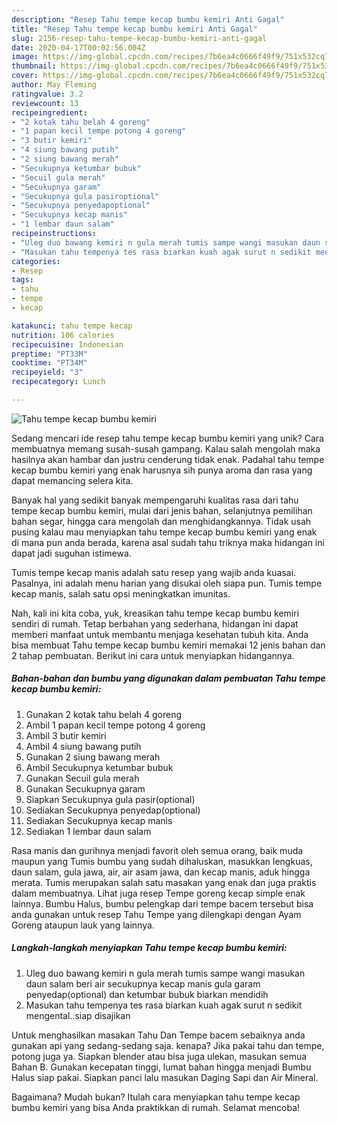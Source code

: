 ```yaml
---
description: "Resep Tahu tempe kecap bumbu kemiri Anti Gagal"
title: "Resep Tahu tempe kecap bumbu kemiri Anti Gagal"
slug: 2156-resep-tahu-tempe-kecap-bumbu-kemiri-anti-gagal
date: 2020-04-17T00:02:56.004Z
image: https://img-global.cpcdn.com/recipes/7b6ea4c0666f49f9/751x532cq70/tahu-tempe-kecap-bumbu-kemiri-foto-resep-utama.jpg
thumbnail: https://img-global.cpcdn.com/recipes/7b6ea4c0666f49f9/751x532cq70/tahu-tempe-kecap-bumbu-kemiri-foto-resep-utama.jpg
cover: https://img-global.cpcdn.com/recipes/7b6ea4c0666f49f9/751x532cq70/tahu-tempe-kecap-bumbu-kemiri-foto-resep-utama.jpg
author: May Fleming
ratingvalue: 3.2
reviewcount: 13
recipeingredient:
- "2 kotak tahu belah 4 goreng"
- "1 papan kecil tempe potong 4 goreng"
- "3 butir kemiri"
- "4 siung bawang putih"
- "2 siung bawang merah"
- "Secukupnya ketumbar bubuk"
- "Secuil gula merah"
- "Secukupnya garam"
- "Secukupnya gula pasiroptional"
- "Secukupnya penyedapoptional"
- "Secukupnya kecap manis"
- "1 lembar daun salam"
recipeinstructions:
- "Uleg duo bawang kemiri n gula merah tumis sampe wangi masukan daun salam beri air secukupnya kecap manis gula garam penyedap(optional) dan ketumbar bubuk biarkan mendidih"
- "Masukan tahu tempenya tes rasa biarkan kuah agak surut n sedikit mengental..siap disajikan"
categories:
- Resep
tags:
- tahu
- tempe
- kecap

katakunci: tahu tempe kecap 
nutrition: 106 calories
recipecuisine: Indonesian
preptime: "PT33M"
cooktime: "PT34M"
recipeyield: "3"
recipecategory: Lunch

---
```



![Tahu tempe kecap bumbu kemiri](https://img-global.cpcdn.com/recipes/7b6ea4c0666f49f9/751x532cq70/tahu-tempe-kecap-bumbu-kemiri-foto-resep-utama.jpg)

Sedang mencari ide resep tahu tempe kecap bumbu kemiri yang unik? Cara membuatnya memang susah-susah gampang. Kalau salah mengolah maka hasilnya akan hambar dan justru cenderung tidak enak. Padahal tahu tempe kecap bumbu kemiri yang enak harusnya sih punya aroma dan rasa yang dapat memancing selera kita.

Banyak hal yang sedikit banyak mempengaruhi kualitas rasa dari tahu tempe kecap bumbu kemiri, mulai dari jenis bahan, selanjutnya pemilihan bahan segar, hingga cara mengolah dan menghidangkannya. Tidak usah pusing kalau mau menyiapkan tahu tempe kecap bumbu kemiri yang enak di mana pun anda berada, karena asal sudah tahu triknya maka hidangan ini dapat jadi suguhan istimewa.

Tumis tempe kecap manis adalah satu resep yang wajib anda kuasai. Pasalnya, ini adalah menu harian yang disukai oleh siapa pun. Tumis tempe kecap manis, salah satu opsi meningkatkan imunitas.


Nah, kali ini kita coba, yuk, kreasikan tahu tempe kecap bumbu kemiri sendiri di rumah. Tetap berbahan yang sederhana, hidangan ini dapat memberi manfaat untuk membantu menjaga kesehatan tubuh kita. Anda bisa membuat Tahu tempe kecap bumbu kemiri memakai 12 jenis bahan dan 2 tahap pembuatan. Berikut ini cara untuk menyiapkan hidangannya.

<!--inarticleads1-->

##### Bahan-bahan dan bumbu yang digunakan dalam pembuatan Tahu tempe kecap bumbu kemiri:

1. Gunakan 2 kotak tahu belah 4 goreng
1. Ambil 1 papan kecil tempe potong 4 goreng
1. Ambil 3 butir kemiri
1. Ambil 4 siung bawang putih
1. Gunakan 2 siung bawang merah
1. Ambil Secukupnya ketumbar bubuk
1. Gunakan Secuil gula merah
1. Gunakan Secukupnya garam
1. Siapkan Secukupnya gula pasir(optional)
1. Sediakan Secukupnya penyedap(optional)
1. Sediakan Secukupnya kecap manis
1. Sediakan 1 lembar daun salam


Rasa manis dan gurihnya menjadi favorit oleh semua orang, baik muda maupun yang Tumis bumbu yang sudah dihaluskan, masukkan lengkuas, daun salam, gula jawa, air, air asam jawa, dan kecap manis, aduk hingga merata. Tumis merupakan salah satu masakan yang enak dan juga praktis dalam membuatnya. Lihat juga resep Tempe goreng kecap simple enak lainnya. Bumbu Halus, bumbu pelengkap dari tempe bacem tersebut bisa anda gunakan untuk resep Tahu Tempe yang dilengkapi dengan Ayam Goreng ataupun lauk yang lainnya. 

<!--inarticleads2-->

##### Langkah-langkah menyiapkan Tahu tempe kecap bumbu kemiri:

1. Uleg duo bawang kemiri n gula merah tumis sampe wangi masukan daun salam beri air secukupnya kecap manis gula garam penyedap(optional) dan ketumbar bubuk biarkan mendidih
1. Masukan tahu tempenya tes rasa biarkan kuah agak surut n sedikit mengental..siap disajikan


Untuk menghasilkan masakan Tahu Dan Tempe bacem sebaiknya anda gunakan api yang sedang-sedang saja. kenapa? Jika pakai tahu dan tempe, potong juga ya. Siapkan blender atau bisa juga ulekan, masukan semua Bahan B. Gunakan kecepatan tinggi, lumat bahan hingga menjadi Bumbu Halus siap pakai. Siapkan panci lalu masukan Daging Sapi dan Air Mineral. 

Bagaimana? Mudah bukan? Itulah cara menyiapkan tahu tempe kecap bumbu kemiri yang bisa Anda praktikkan di rumah. Selamat mencoba!
